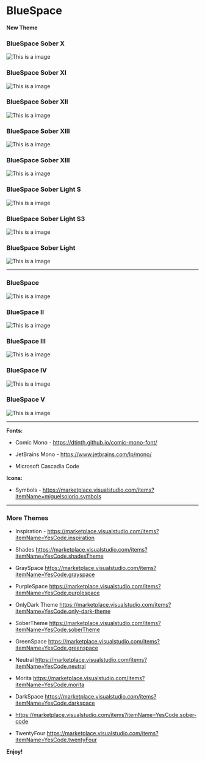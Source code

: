 # BlueSpace

**New Theme**

### BlueSpace Sober X
![This is a image](https://github.com/yesomac/BlueSpaceVSC/blob/main/img/blue_space_sober10.png?raw=true)

### BlueSpace Sober XI
![This is a image](https://github.com/yesomac/BlueSpaceVSC/blob/main/img/blue_space_sober11.png?raw=true)

### BlueSpace Sober XII
![This is a image](https://github.com/yesomac/BlueSpaceVSC/blob/main/img/blue_space_sober10.png?raw=true)

### BlueSpace Sober XIII
![This is a image](https://github.com/yesomac/BlueSpaceVSC/blob/main/img/blue_space_sober12.png?raw=true)

### BlueSpace Sober XIII
![This is a image](https://github.com/yesomac/BlueSpaceVSC/blob/main/img/blue_space_sober13.png?raw=true)

### BlueSpace Sober Light S
![This is a image](https://github.com/yesomac/BlueSpaceVSC/blob/main/img/blue_space_sober_light.png?raw=true)

### BlueSpace Sober Light S3
![This is a image](https://github.com/yesomac/BlueSpaceVSC/blob/main/img/blue_space_sober_light-s.png?raw=true)

### BlueSpace Sober Light
![This is a image](https://github.com/yesomac/BlueSpaceVSC/blob/main/img/blue_space_sober_light-S3.png?raw=true)

---
### BlueSpace
![This is a image](https://github.com/yesomac/BlueSpaceVSC/blob/main/img/blue_space_1.png?raw=true)

### BlueSpace II
![This is a image](https://github.com/yesomac/BlueSpaceVSC/blob/main/img/blue_space_2.png?raw=true)

### BlueSpace III
![This is a image](https://github.com/yesomac/BlueSpaceVSC/blob/main/img/blue_space_3.png?raw=true)

### BlueSpace IV
![This is a image](https://github.com/yesomac/BlueSpaceVSC/blob/main/img/blue_space_4.png?raw=true)

### BlueSpace V
![This is a image](https://github.com/yesomac/BlueSpaceVSC/blob/main/img/blue_space_5.png?raw=true)


---
**Fonts:** 

  * Comic Mono - https://dtinth.github.io/comic-mono-font/

  * JetBrains Mono - https://www.jetbrains.com/lp/mono/

  * Microsoft Cascadia Code

**Icons:** 
* Symbols - https://marketplace.visualstudio.com/items?itemName=miguelsolorio.symbols

---

### More Themes

* Inspiration - https://marketplace.visualstudio.com/items?itemName=YesCode.inspiration

* Shades https://marketplace.visualstudio.com/items?itemName=YesCode.shadesTheme

* GraySpace https://marketplace.visualstudio.com/items?itemName=YesCode.grayspace

* PurpleSpace https://marketplace.visualstudio.com/items?itemName=YesCode.purplespace

* OnlyDark Theme https://marketplace.visualstudio.com/items?itemName=YesCode.only-dark-theme

* SoberTheme https://marketplace.visualstudio.com/items?itemName=YesCode.soberTheme

* GreenSpace https://marketplace.visualstudio.com/items?itemName=YesCode.greenspace

* Neutral https://marketplace.visualstudio.com/items?itemName=YesCode.neutral

* Morita https://marketplace.visualstudio.com/items?itemName=YesCode.morita

* DarkSpace https://marketplace.visualstudio.com/items?itemName=YesCode.darkspace

* https://marketplace.visualstudio.com/items?itemName=YesCode.sober-code

* TwentyFour https://marketplace.visualstudio.com/items?itemName=YesCode.twentyFour

**Enjoy!**
